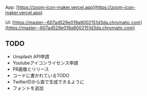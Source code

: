 App: [https://zoom-icon-maker.vercel.app](https://zoom-icon-maker.vercel.app)

UI: [https://master--607ad529e019a8002151d3da.chromatic.com](https://master--607ad529e019a8002151d3da.chromatic.com)

## TODO

- Unsplash API申請
- Youtubeアイコンライセンス申請
- PR画像とリリース
- コードに書かれているTODO
- TwitterIDから直で生成できるように
- フォントを追加

